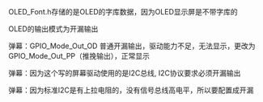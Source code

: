 OLED_Font.h存储的是OLED的字库数据，因为OLED显示屏是不带字库的

OLED的输出模式为开漏输出

弹幕：GPIO_Mode_Out_OD 普通开漏输出，驱动能力不足，无法显示，更改为GPIO_Mode_Out_PP（推挽输出），正常显示

弹幕：因为这个写的屏幕驱动使用的是I2C总线, I2C协议要求必须开漏输出

弹幕：因为标准I2C是有上拉电阻的，没有信号总线高电平，所以要配置成开漏
